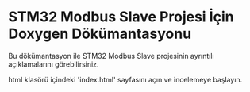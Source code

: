 # STM32 Modbus Slave Projesi İçin Doxygen Dökümantasyonu

Bu dökümantasyon ile STM32 Modbus Slave projesinin ayrıntılı açıklamalarını görebilirsiniz.

html klasörü içindeki 'index.html' sayfasını açın ve incelemeye başlayın.